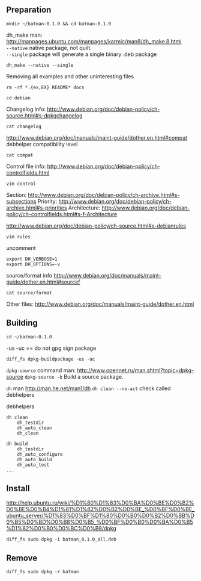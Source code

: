 Preparation
-----------
```
mkdir ~/batman-0.1.0 && cd batman-0.1.0
```

dh_make man: http://manpages.ubuntu.com/manpages/karmic/man8/dh_make.8.html  
`--native` native package, not quilt.  
`--single` package will generate a single binary .deb package  
```
dh_make --native --single
```

Removing all examples and other uninteresting files
```
rm -rf *.{ex,EX} README* docs
```

```
cd debian
```

Changelog info: http://www.debian.org/doc/debian-policy/ch-source.html#s-dpkgchangelog
```
cat changelog
```

http://www.debian.org/doc/manuals/maint-guide/dother.en.html#compat
debhelper compatibility level
```
cat compat
```

Control file info: http://www.debian.org/doc/debian-policy/ch-controlfields.html
```
vim control
```
Section: http://www.debian.org/doc/debian-policy/ch-archive.html#s-subsections
Priority: http://www.debian.org/doc/debian-policy/ch-archive.html#s-priorities
Architecture: http://www.debian.org/doc/debian-policy/ch-controlfields.html#s-f-Architecture

http://www.debian.org/doc/debian-policy/ch-source.html#s-debianrules
```
vim rules
```

uncomment
```
export DH_VERBOSE=1
export DH_OPTIONS=-v
```

source/format info http://www.debian.org/doc/manuals/maint-guide/dother.en.html#sourcef
```
cat source/format
```

Other files: http://www.debian.org/doc/manuals/maint-guide/dother.en.html

Building
--------
```
cd ~/batman-0.1.0
```

-us -uc == do not gpg sign package
```
diff_fs dpkg-buildpackage -us -uc
```

`dpkg-source` command man: http://www.opennet.ru/man.shtml?topic=dpkg-source 
`dpkg-source -b` Build a source package.

`dh` man http://man.he.net/man1/dh 
`dh clean --no-act` check called debhelpers

debhelpers
```
dh clean
    dh_testdir
    dh_auto_clean
    dh_clean

dh build
    dh_testdir
    dh_auto_configure
    dh_auto_build
    dh_auto_test
...
```

Install
-------
http://help.ubuntu.ru/wiki/%D1%80%D1%83%D0%BA%D0%BE%D0%B2%D0%BE%D0%B4%D1%81%D1%82%D0%B2%D0%BE_%D0%BF%D0%BE_ubuntu_server/%D1%83%D0%BF%D1%80%D0%B0%D0%B2%D0%BB%D0%B5%D0%BD%D0%B8%D0%B5_%D0%BF%D0%B0%D0%BA%D0%B5%D1%82%D0%B0%D0%BC%D0%B8/dpkg
```
diff_fs sudo dpkg -i batman_0.1.0_all.deb
```


Remove
------
```
diff_fs sudo dpkg -r batman
```
